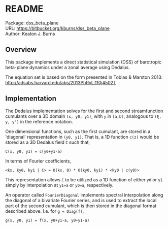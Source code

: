 # README #

Package: dss_beta_plane  
URL: https://bitbucket.org/kburns/dss_beta_plane  
Author: Keaton J. Burns

## Overview ##

This package implements a direct statistical simulation (DSS) of barotropic beta-plane dynamics under a zonal average using Dedalus.

The equation set is based on the form presented in Tobias & Marston 2013:
http://adsabs.harvard.edu/abs/2013PhRvL.110j4502T

## Implementation ##

The Dedalus implementation solves for the first and second streamfunction cumulants over a 3D domain `(x, y0, y1)`, with `y` in `[a,b]`, analogous to `(ξ, y, y')` in the reference notation.

One dimensional functions, such as the first cumulant, are stored in a 'diagonal' representation in `(y0, y1)`.  That is, a 1D function `c(z)` would be stored as a 3D Dedalus field `C` such that, 

`C(x, y0, y1) = c(y0+y1-a)`

In terms of Fourier coefficients,

`<kx, ky0, ky1 | C> = δ(kx, 0) * δ(ky0, ky1) * <ky0 | c(y0)>`

This representation allows `C` to be utilized as a 1D function of either `y0` or `y1` simply by interpolation at `y1=a` or `y0=a`, respectively.

An operator called `FourierDiagonal` implements spectral interpolation along the diagonal of a bivariate Fourier series, and is used to extract the local part of the second cumulant, which is then stored in the diagonal format described above. I.e. for `g = Diag(f)`,

`g(x, y0, y1) = f(x, y0+y1-a, y0+y1-a)`